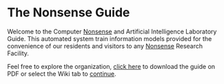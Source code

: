 # The Nonsense Guide
Welcome to the Computer [Nonsense](https://nonsense.ws) and Artificial Intelligence Laboratory Guide. This automated system train information models provided for the convenience of our residents and visitors to any [Nonsense](https://nonsense.ws) Research Facility.

Feel free to explore the organization, [click here](https://github.com/nonsensews/guide/raw/master/guide.pdf) to download the guide on PDF or select the Wiki tab to [continue](https://github.com/nonsensews/guide/wiki).
